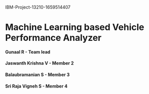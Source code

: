 IBM-Project-13210-1659514407

# Machine Learning based Vehicle Performance Analyzer

#### Gunaal R - Team lead
#### Jaswanth Krishna V - Member 2
#### Balaubramanian S - Member 3
#### Sri Raja Vigneh S - Member 4

